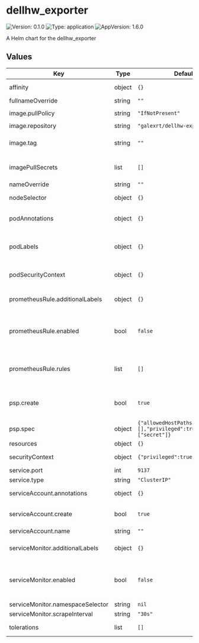 # dellhw_exporter

![Version: 0.1.0](https://img.shields.io/badge/Version-0.1.0-informational?style=flat-square) ![Type: application](https://img.shields.io/badge/Type-application-informational?style=flat-square) ![AppVersion: 1.6.0](https://img.shields.io/badge/AppVersion-1.6.0-informational?style=flat-square)

A Helm chart for the dellhw_exporter

## Values

| Key                              | Type   | Default                                                          | Description                                                                             |
| -------------------------------- | ------ | ---------------------------------------------------------------- | --------------------------------------------------------------------------------------- |
| affinity                         | object | `{}`                                                             | Affinity for the DaemonSet                                                              |
| fullnameOverride                 | string | `""`                                                             |                                                                                         |
| image.pullPolicy                 | string | `"IfNotPresent"`                                                 | Override the `imagePullPolicy`                                                          |
| image.repository                 | string | `"galexrt/dellhw-exporter"`                                      | Image repository                                                                        |
| image.tag                        | string | `""`                                                             | Overrides the image tag whose default is the chart appVersion.                          |
| imagePullSecrets                 | list   | `[]`                                                             | ImagePullSecrets to add to the DaemonSet                                                |
| nameOverride                     | string | `""`                                                             |                                                                                         |
| nodeSelector                     | object | `{}`                                                             | NodeSelector for the DaemonSet                                                          |
| podAnnotations                   | object | `{}`                                                             | Annotations to add to the Pods created by the DaemonSet                                 |
| podLabels                        | object | `{}`                                                             | Additional labels to add to the Pods created by the DaemonSet                           |
| podSecurityContext               | object | `{}`                                                             | Kubernetes PodSecurityContext for the Pods                                              |
| prometheusRule.additionalLabels  | object | `{}`                                                             | Additional Labels for the PrometheusRule object                                         |
| prometheusRule.enabled           | bool   | `false`                                                          | Specifies whether a prometheus-operator PrometheusRule should be created                |
| prometheusRule.rules             | list   | `[]`                                                             | Checkout the `/contrib/prometheus-alerts/prometheus-alerts.yml` file for example alerts |
| psp.create                       | bool   | `true`                                                           | Specifies whether a PodSecurityPolicy (PSP) should be created                           |
| psp.spec                         | object | `{"allowedHostPaths":[],"privileged":true,"volumes":["secret"]}` | PodSecurityPolicy spec                                                                  |
| resources                        | object | `{}`                                                             |                                                                                         |
| securityContext                  | object | `{"privileged":true}`                                            | SecurityContext for the container                                                       |
| service.port                     | int    | `9137`                                                           |                                                                                         |
| service.type                     | string | `"ClusterIP"`                                                    |                                                                                         |
| serviceAccount.annotations       | object | `{}`                                                             | Annotations to add to the service account                                               |
| serviceAccount.create            | bool   | `true`                                                           | Specifies whether a service account should be created                                   |
| serviceAccount.name              | string | `""`                                                             |                                                                                         |
| serviceMonitor.additionalLabels  | object | `{}`                                                             | Additional Labels for the ServiceMonitor object                                         |
| serviceMonitor.enabled           | bool   | `false`                                                          | Specifies whether a prometheus-operator ServiceMonitor should be created                |
| serviceMonitor.namespaceSelector | string | `nil`                                                            |                                                                                         |
| serviceMonitor.scrapeInterval    | string | `"30s"`                                                          |                                                                                         |
| tolerations                      | list   | `[]`                                                             | Tolerations for the DaemonSet                                                           |
